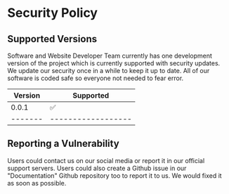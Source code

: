 # Security Policy

## Supported Versions
Software and Website Developer Team currently has one development version of the project which is currently supported with security updates. We update our security once in a while to keep it up to date. All of our software is coded safe so everyone not needed to fear error. 

| Version | Supported          |
| ------- | ------------------ |
| 0.0.1   | :white_check_mark: |
| ------- | ------------------ |


## Reporting a Vulnerability
Users could contact us on our social media or report it in our official support servers. Users could also create a Github issue in our "Documentation" Github repository too to report it to us. We would fixed it as soon as possible. 